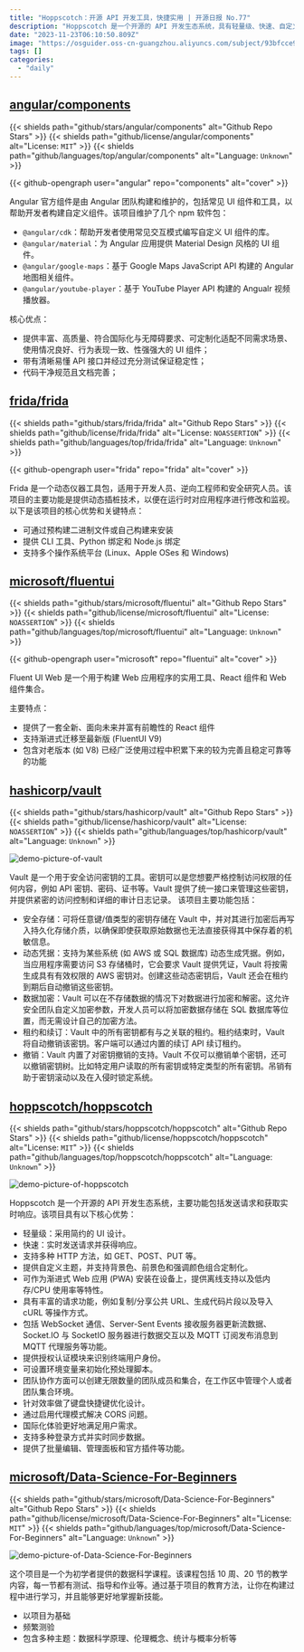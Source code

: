 ```yaml
---
title: "Hoppscotch：开源 API 开发工具，快捷实用 | 开源日报 No.77"
description: "Hoppscotch 是一个开源的 API 开发生态系统，具有轻量级、快速、自定义主题、离线支持、丰富的请求功能、团队协作、键盘快捷键优化、解决 CORS 问题、国际化、多种登录方式等优势。它支持多种 HTTP 方法，提供 WebSocket 通信、Server-Sent Events、Socket.IO、MQTT 等功能，还有授权认证模块和环境变量设置。Hoppscotch 还提供了批量编辑、管理面板和官方插件等功能，是一个功能丰富、方便易用的 API 开发工具。"
date: "2023-11-23T06:10:50.809Z"
image: "https://osguider.oss-cn-guangzhou.aliyuncs.com/subject/93bfcce93fe304bfd3f23866613604c7.png"
tags: []
categories:
  - "daily"
---
```


## [angular/components](https://github.com/angular/components)

{{< shields path="github/stars/angular/components" alt="Github Repo Stars" >}} {{< shields path="github/license/angular/components" alt="License: `MIT`" >}} {{< shields path="github/languages/top/angular/components" alt="Language: `Unknown`" >}}

{{< github-opengraph user="angular" repo="components" alt="cover" >}}

Angular 官方组件是由 Angular 团队构建和维护的，包括常见 UI 组件和工具，以帮助开发者构建自定义组件。该项目维护了几个 npm 软件包：

- `@angular/cdk`：帮助开发者使用常见交互模式编写自定义 UI 组件的库。
- `@angular/material`：为 Angular 应用提供 Material Design 风格的 UI 组件。
- `@angular/google-maps`：基于 Google Maps JavaScript API 构建的 Angular 地图相关组件。
- `@angular/youtube-player`：基于 YouTube Player API 构建的 Angualr 视频播放器。

核心优点：

- 提供丰富、高质量、符合国际化与无障碍要求、可定制化适配不同需求场景、使用情况良好、行为表现一致、性强强大的 UI 组件；
- 带有清晰易懂 API 接口并经过充分测试保证稳定性；
- 代码干净规范且文档完善；
  
## [frida/frida](https://github.com/frida/frida)

{{< shields path="github/stars/frida/frida" alt="Github Repo Stars" >}} {{< shields path="github/license/frida/frida" alt="License: `NOASSERTION`" >}} {{< shields path="github/languages/top/frida/frida" alt="Language: `Unknown`" >}}

{{< github-opengraph user="frida" repo="frida" alt="cover" >}}

Frida 是一个动态仪器工具包，适用于开发人员、逆向工程师和安全研究人员。该项目的主要功能是提供动态插桩技术，以便在运行时对应用程序进行修改和监视。以下是该项目的核心优势和关键特点：

- 可通过预构建二进制文件或自己构建来安装
- 提供 CLI 工具、Python 绑定和 Node.js 绑定
- 支持多个操作系统平台 (Linux、Apple OSes 和 Windows)
  
## [microsoft/fluentui](https://github.com/microsoft/fluentui)

{{< shields path="github/stars/microsoft/fluentui" alt="Github Repo Stars" >}} {{< shields path="github/license/microsoft/fluentui" alt="License: `NOASSERTION`" >}} {{< shields path="github/languages/top/microsoft/fluentui" alt="Language: `Unknown`" >}}

{{< github-opengraph user="microsoft" repo="fluentui" alt="cover" >}}

Fluent UI Web 是一个用于构建 Web 应用程序的实用工具、React 组件和 Web 组件集合。

主要特点：

- 提供了一套全新、面向未来并富有前瞻性的 React 组件
- 支持渐进式迁移至最新版 (FluentUI V9)
- 包含对老版本 (如 V8) 已经广泛使用过程中积累下来的较为完善且稳定可靠等的功能
  
## [hashicorp/vault](https://github.com/hashicorp/vault)

{{< shields path="github/stars/hashicorp/vault" alt="Github Repo Stars" >}} {{< shields path="github/license/hashicorp/vault" alt="License: `NOASSERTION`" >}} {{< shields path="github/languages/top/hashicorp/vault" alt="Language: `Unknown`" >}}

![demo-picture-of-vault](https://picgo-daily.oss-cn-guangzhou.aliyuncs.com/picgo-daily/2023/654dc94f73579db77bc6793da892107c.png)

Vault 是一个用于安全访问密钥的工具。密钥可以是您想要严格控制访问权限的任何内容，例如 API 密钥、密码、证书等。Vault 提供了统一接口来管理这些密钥，并提供紧密的访问控制和详细的审计日志记录。
该项目主要功能包括：

- 安全存储：可将任意键/值类型的密钥存储在 Vault 中，并对其进行加密后再写入持久化存储介质，以确保即使获取原始数据也无法直接获得其中保存着的机敏信息。
- 动态凭据：支持为某些系统 (如 AWS 或 SQL 数据库) 动态生成凭据。例如，当应用程序需要访问 S3 存储桶时，它会要求 Vault 提供凭证，Vault 将按需生成具有有效权限的 AWS 密钥对。创建这些动态密钥后，Vault 还会在租约到期后自动撤销这些密钥。
- 数据加密：Vault 可以在不存储数据的情况下对数据进行加密和解密。这允许安全团队自定义加密参数，开发人员可以将加密数据存储在 SQL 数据库等位置，而无需设计自己的加密方法。
- 租约和续订：Vault 中的所有密钥都有与之关联的租约。租约结束时，Vault 将自动撤销该密钥。客户端可以通过内置的续订 API 续订租约。
- 撤销：Vault 内置了对密钥撤销的支持。Vault 不仅可以撤销单个密钥，还可以撤销密钥树。比如特定用户读取的所有密钥或特定类型的所有密钥。吊销有助于密钥滚动以及在入侵时锁定系统。
  
## [hoppscotch/hoppscotch](https://github.com/hoppscotch/hoppscotch)

{{< shields path="github/stars/hoppscotch/hoppscotch" alt="Github Repo Stars" >}} {{< shields path="github/license/hoppscotch/hoppscotch" alt="License: `MIT`" >}} {{< shields path="github/languages/top/hoppscotch/hoppscotch" alt="Language: `Unknown`" >}}

![demo-picture-of-hoppscotch](https://picgo-daily.oss-cn-guangzhou.aliyuncs.com/picgo-daily/2023/87176f8c018c99f63b893f22affbe5ef.png)

Hoppscotch 是一个开源的 API 开发生态系统，主要功能包括发送请求和获取实时响应。该项目具有以下核心优势：

- 轻量级：采用简约的 UI 设计。
- 快速：实时发送请求并获得响应。
- 支持多种 HTTP 方法，如 GET、POST、PUT 等。
- 提供自定义主题，并支持背景色、前景色和强调颜色组合定制化。
- 可作为渐进式 Web 应用 (PWA) 安装在设备上，提供离线支持以及低内存/CPU 使用率等特性。
- 具有丰富的请求功能，例如复制/分享公共 URL、生成代码片段以及导入 cURL 等操作方式。
- 包括 WebSocket 通信、Server-Sent Events 接收服务器更新流数据、Socket.IO 与 SocketIO 服务器进行数据交互以及 MQTT 订阅发布消息到 MQTT 代理服务等功能。
- 提供授权认证模块来识别终端用户身份。
- 可设置环境变量来初始化预处理脚本。
- 团队协作方面可以创建无限数量的团队成员和集合，在工作区中管理个人或者团队集合环境。
- 针对效率做了键盘快捷键优化设计。
- 通过启用代理模式解决 CORS 问题。
- 国际化体验更好地满足用户需求。
- 支持多种登录方式并实时同步数据。
- 提供了批量编辑、管理面板和官方插件等功能。
  
## [microsoft/Data-Science-For-Beginners](https://github.com/microsoft/Data-Science-For-Beginners)

{{< shields path="github/stars/microsoft/Data-Science-For-Beginners" alt="Github Repo Stars" >}} {{< shields path="github/license/microsoft/Data-Science-For-Beginners" alt="License: `MIT`" >}} {{< shields path="github/languages/top/microsoft/Data-Science-For-Beginners" alt="Language: `Unknown`" >}}

![demo-picture-of-Data-Science-For-Beginners](https://picgo-daily.oss-cn-guangzhou.aliyuncs.com/picgo-daily/2023/d41d8cd98f00b204e9800998ecf8427e.png)

这个项目是一个为初学者提供的数据科学课程。该课程包括 10 周、20 节的教学内容，每一节都有测试、指导和作业等。通过基于项目的教育方法，让你在构建过程中进行学习，并且能够更好地掌握新技能。

- 以项目为基础
- 频繁测验
- 包含多种主题：数据科学原理、伦理概念、统计与概率分析等
  